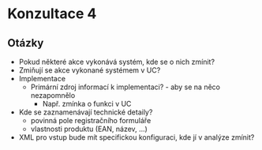 # Konzultace 4

## Otázky
* Pokud některé akce vykonává systém, kde se o nich zmínit?
* Zmiňují se akce vykonané systémem v UC?
* Implementace
  * Primární zdroj informací k implementaci? - aby se na něco nezapomnělo
    * Např. zmínka o funkci v UC
* Kde se zaznamenávají technické detaily?
  * povinná pole registračního formuláře
  * vlastnosti produktu (EAN, název, ...)
* XML pro vstup bude mít specifickou konfiguraci, kde jí v analýze zmínit?
